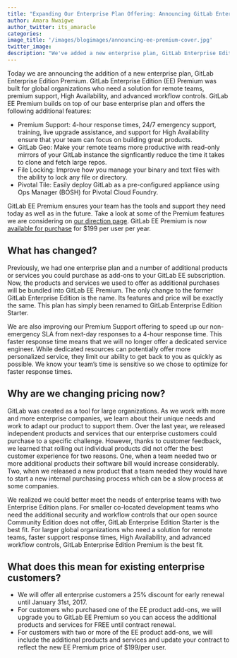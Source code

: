 ```yaml
---
title: "Expanding Our Enterprise Plan Offering: Announcing GitLab Enterprise Edition Premium"
author: Amara Nwaigwe
author_twitter: its_amaracle
categories: 
image_title: '/images/blogimages/announcing-ee-premium-cover.jpg'
twitter_image: 
description: "We've added a new enterprise plan, GitLab Enterprise Edition Premium"
---
```


Today we are announcing the addition of a new enterprise plan, GitLab Enterprise Edition Premium. GitLab Enterprise Edition (EE) Premium was built for global organizations who need a solution for remote teams, premium support, High Availability, and advanced workflow controls. GitLab EE Premium builds on top of our base enterprise plan and offers the following additional features:

* Premium Support: 4-hour response times, 24/7 emergency support, training, live upgrade assistance, and support for High Availability ensure that your team can focus on building great products.
* GitLab Geo: Make your remote teams more productive with read-only mirrors of your GitLab instance the signficantly reduce the time it takes to clone and fetch large repos.
* File Locking: Improve how you manage your binary and text files with the ability to lock any file or directory.
* Pivotal Tile: Easily deploy GitLab as a pre-configured appliance using Ops Manager (BOSH) for Pivotal Cloud Foundry.

GitLab EE Premium ensures your team has the tools and support they need today as well as in the future. Take a look at some of the Premium features we are considering on [our direction page](https://about.gitlab.com/direction/#new-products). GitLab EE Premium is now [available for purchase](https://about.gitlab.com/products/) for $199 per user per year.

<!-- more -->

## What has changed?

Previously, we had one enterprise plan and a number of additional products or services you could purchase as add-ons to your GitLab EE subscription. Now, the products and services we used to offer as additional purchases will be bundled into GitLab EE Premium. The only change to the former GitLab Enterprise Edition is the name. Its features and price will be exactly the same. This plan has simply been renamed to GitLab Enterprise Edition Starter.

We are also improving our Premium Support offering to speed up our non-emergency SLA from next-day responses to a 4-hour response time. This faster response time means that we will no longer offer a dedicated service engineer. While dedicated resources can potentially offer more personalized service, they limit our ability to get back to you as quickly as possible. We know your team’s time is sensitive so we chose to optimize for faster response times.

## Why are we changing pricing now?

GitLab was created as a tool for large organizations. As we work with more and more enterprise companies, we learn about their unique needs and work to adapt our product to support them. Over the last year, we released independent products and services that our enterprise customers could purchase to a specific challenge. However, thanks to customer feedback, we learned that rolling out individual products did not offer the best customer experience for two reasons. One, when a team needed two or more additional products their software bill would increase considerably. Two, when we released a new product that a team needed they would have to start a new internal purchasing process which can be a slow process at some companies.

We realized we could better meet the needs of enterprise teams with two Enterprise Edition plans. For smaller co-located development teams who need the additional security and workflow controls that our open source Community Edition does not offer, GitLab Enterprise Edition Starter is the best fit. For larger global organizations who need a solution for remote teams, faster support response times, High Availability, and advanced workflow controls, GitLab Enterprise Edition Premium is the best fit.

## What does this mean for existing enterprise customers?

* We will offer all enterprise customers a 25% discount for early renewal until January 31st, 2017.
* For customers who purchased one of the EE product add-ons, we will upgrade you to GitLab EE Premium so you can access the additional products and services for FREE until contract renewal.
* For customers with two or more of the EE product add-ons, we will include the additional products and services and update your contract to reflect the new EE Premium price of $199/per user.
